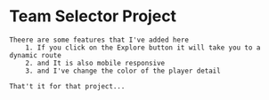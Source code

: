 # Team Selector Project

    Theere are some features that I've added here
        1. If you click on the Explore button it will take you to a dynamic route
        2. and It is also mobile responsive
        3. and I've change the color of the player detail

    That't it for that project...
    
